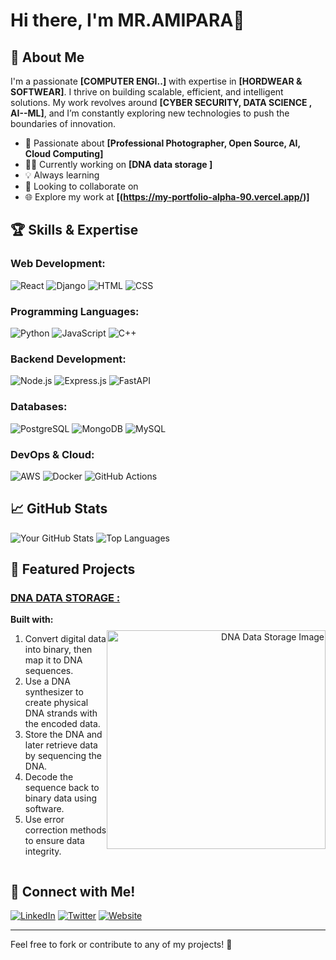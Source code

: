 # Hi there, I'm MR.AMIPARA👋



## 🌟 About Me

I'm a passionate **[COMPUTER ENGI..]** with expertise in **[HORDWEAR & SOFTWEAR]**. I thrive on building scalable, efficient, and intelligent solutions. My work revolves around **[CYBER SECURITY, DATA SCIENCE , AI--ML]**, and I’m constantly exploring new technologies to push the boundaries of innovation.

- 💪 Passionate about **[Professional Photographer, Open Source, AI, Cloud Computing]**
- 👨‍💻 Currently working on **[DNA data storage ]**
- 💡 Always learning
- 👥 Looking to collaborate on 
- 🌐 Explore my work at **[(https://my-portfolio-alpha-90.vercel.app/)]**

## 🏆 Skills & Expertise

### Web Development:
![React](https://img.shields.io/badge/React-20232A?style=for-the-badge&logo=react&logoColor=61DAFB)
![Django](https://img.shields.io/badge/Django-092E20?style=for-the-badge&logo=django&logoColor=white)
![HTML](https://img.shields.io/badge/HTML-E34F26?style=for-the-badge&logo=html5&logoColor=white)
![CSS](https://img.shields.io/badge/CSS-1572B6?style=for-the-badge&logo=css3&logoColor=white)

### Programming Languages:
![Python](https://img.shields.io/badge/Python-3776AB?style=for-the-badge&logo=python&logoColor=white)
![JavaScript](https://img.shields.io/badge/JavaScript-F7DF1E?style=for-the-badge&logo=javascript&logoColor=black)
![C++](https://img.shields.io/badge/C++-00599C?style=for-the-badge&logo=c%2B%2B&logoColor=white)

### Backend Development:
![Node.js](https://img.shields.io/badge/Node.js-43853D?style=for-the-badge&logo=node.js&logoColor=white)
![Express.js](https://img.shields.io/badge/Express.js-000000?style=for-the-badge&logo=express&logoColor=white)
![FastAPI](https://img.shields.io/badge/FastAPI-009688?style=for-the-badge&logo=fastapi&logoColor=white)

### Databases:
![PostgreSQL](https://img.shields.io/badge/PostgreSQL-316192?style=for-the-badge&logo=postgresql&logoColor=white)
![MongoDB](https://img.shields.io/badge/MongoDB-4EA94B?style=for-the-badge&logo=mongodb&logoColor=white)
![MySQL](https://img.shields.io/badge/MySQL-4479A1?style=for-the-badge&logo=mysql&logoColor=white)

### DevOps & Cloud:
![AWS](https://img.shields.io/badge/AWS-232F3E?style=for-the-badge&logo=amazonaws&logoColor=white)
![Docker](https://img.shields.io/badge/Docker-2496ED?style=for-the-badge&logo=docker&logoColor=white)
![GitHub Actions](https://img.shields.io/badge/GitHub%20Actions-2088FF?style=for-the-badge&logo=github-actions&logoColor=white)

## 📈 GitHub Stats

![Your GitHub Stats](https://github-readme-stats.vercel.app/api?username=yourusername&show_icons=true&theme=radical)
![Top Languages](https://github-readme-stats.vercel.app/api/top-langs/?username=yourusername&layout=compact&theme=radical)

## 🌟 Featured Projects

### [DNA DATA STORAGE :](https://github.com/project)


<div style="display: flex; align-items: center; justify-content: space-between;">
  
  <div style="flex: 1;">
    <strong>Built with:</strong>
    <ol>
      <li>Convert digital data into binary, then map it to DNA sequences.</li>
      <li>Use a DNA synthesizer to create physical DNA strands with the encoded data.</li>
      <li>Store the DNA and later retrieve data by sequencing the DNA.</li>
      <li>Decode the sequence back to binary data using software.</li>
      <li>Use error correction methods to ensure data integrity.</li>
    </ol>

    
  </div>

  <div style="flex: 0.5; text-align: right;">
    <img src="https://github.com/user-attachments/assets/4793d393-4d62-4312-bec2-53baa88d4c90" width="350px" alt="DNA Data Storage Image">
  </div>

</div>



## 💬 Connect with Me!


[![LinkedIn](https://img.shields.io/badge/LinkedIn-0077B5?style=for-the-badge&logo=linkedin&logoColor=white)](https://linkedin.com/in/yourprofile)
[![Twitter](https://img.shields.io/badge/Twitter-1DA1F2?style=for-the-badge&logo=twitter&logoColor=white)](https://twitter.com/yourhandle)
[![Website](https://img.shields.io/badge/Website-FF7139?style=for-the-badge&logo=Firefox-Browser&logoColor=white)](https://yourwebsite.com)

---

Feel free to fork or contribute to any of my projects! 🎉
